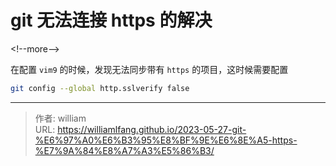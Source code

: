 # git 无法连接 https 的解决




&lt;!--more--&gt;

在配置 `vim9` 的时候，发现无法同步带有 `https` 的项目，这时候需要配置

```bash
git config --global http.sslverify false
```


---

> 作者: william  
> URL: https://williamlfang.github.io/2023-05-27-git-%E6%97%A0%E6%B3%95%E8%BF%9E%E6%8E%A5-https-%E7%9A%84%E8%A7%A3%E5%86%B3/  

